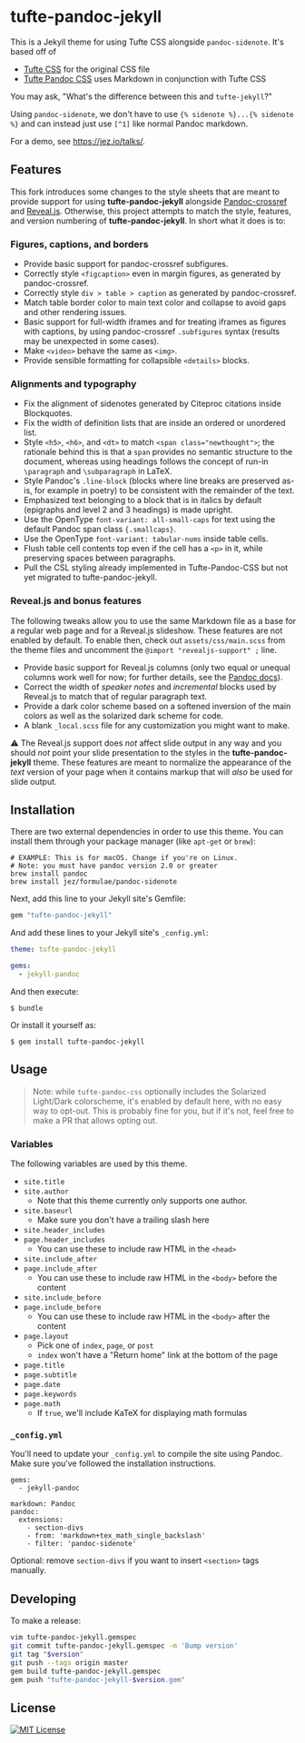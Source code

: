 # tufte-pandoc-jekyll

This is a Jekyll theme for using Tufte CSS alongside `pandoc-sidenote`. It's
based off of

- [Tufte CSS] for the original CSS file
- [Tufte Pandoc CSS] uses Markdown in conjunction with Tufte CSS

[Tufte CSS]: https://edwardtufte.github.io/tufte-css/
[Tufte Pandoc CSS]: https://jez.io/tufte-pandoc-css/

You may ask, "What's the difference between this and `tufte-jekyll`?"

Using `pandoc-sidenote`, we don't have to use `{% sidenote %}...{% sidenote %}`
and can instead just use `[^1]` like normal Pandoc markdown.

For a demo, see <https://jez.io/talks/>.

## Features

This fork introduces some changes to the style sheets that are meant to
provide support for using **tufte-pandoc-jekyll** alongside
[Pandoc-crossref] and [Reveal.js]. Otherwise, this project attempts to
match the style, features, and version numbering of
**tufte-pandoc-jekyll**. In short what it does is to:

[Pandoc-crossref]: https://lierdakil.github.io/pandoc-crossref/

[Reveal.js]: https://revealjs.com

### Figures, captions, and borders ###

- Provide basic support for pandoc-crossref subfigures.
- Correctly style `<figcaption>` even in margin figures, as generated by
  pandoc-crossref.
- Correctly style `div > table > caption` as generated by
  pandoc-crossref.
- Match table border color to main text color and collapse to avoid gaps
  and other rendering issues.
- Basic support for full-width iframes and for treating iframes as
  figures with captions, by using pandoc-crossref `.subfigures` syntax
  (results may be unexpected in some cases).
- Make `<video>` behave the same as `<img>`.
- Provide sensible formatting for collapsible `<details>` blocks.

### Alignments and typography ###

- Fix the alignment of sidenotes generated by Citeproc citations inside
  Blockquotes.
- Fix the width of definition lists that are inside an
  ordered or unordered list.
- Style `<h5>`, `<h6>`, and `<dt>` to match `<span class="newthought">`;
  the rationale behind this is that a `span` provides no semantic
  structure to the document, whereas using headings follows the concept
  of run-in `\paragraph` and `\subparagraph` in LaTeX.
- Style Pandoc's `.line-block` (blocks where line breaks are preserved
  as-is, for example in poetry) to be consistent with the remainder of
  the text.
- Emphasized text belonging to a block that is in italics by default
  (epigraphs and level 2 and 3 headings) is made upright.
- Use the OpenType `font-variant: all-small-caps` for text using
  the default Pandoc span class `{.smallcaps}`.
- Use the OpenType `font-variant: tabular-nums` inside table cells.
- Flush table cell contents top even if the cell has a `<p>` in it,
  while preserving spaces between paragraphs.
- Pull the CSL styling already implemented in Tufte-Pandoc-CSS but not
  yet migrated to tufte-pandoc-jekyll.

### Reveal.js and bonus features ###

The following tweaks allow you to use the same Markdown file as a base
for a regular web page and for a Reveal.js slideshow. These features are
not enabled by default. To enable then, check out `assets/css/main.scss`
from the theme files and uncomment the `@import "revealjs-support" ;`
line.

- Provide basic support for Reveal.js columns (only two equal or unequal
  columns work well for now; for further details, see the
  [Pandoc docs](https://pandoc.org/MANUAL.html#columns)).
- Correct the width of *speaker notes* and *incremental* blocks used by
  Reveal.js to match that of regular paragraph text.
- Provide a dark color scheme based on a softened inversion of the main
  colors as well as the solarized dark scheme for code.
- A blank `_local.scss` file for any customization you might want to
  make.

:warning: The Reveal.js support does *not* affect slide output in any
way and you should *not* point your slide presentation to the styles in
the **tufte-pandoc-jekyll** theme. These features are meant to normalize
the appearance of the *text* version of your page when it contains
markup that will *also* be used for slide output.

## Installation

There are two external dependencies in order to use this theme. You can install
them through your package manager (like `apt-get` or `brew`):

```
# EXAMPLE: This is for macOS. Change if you're on Linux.
# Note: you must have pandoc version 2.0 or greater
brew install pandoc
brew install jez/formulae/pandoc-sidenote
```

Next, add this line to your Jekyll site's Gemfile:

```ruby
gem "tufte-pandoc-jekyll"
```

And add these lines to your Jekyll site's `_config.yml`:

```yaml
theme: tufte-pandoc-jekyll

gems:
  - jekyll-pandoc
```

And then execute:

    $ bundle

Or install it yourself as:

    $ gem install tufte-pandoc-jekyll


## Usage

> Note: while `tufte-pandoc-css` optionally includes the Solarized Light/Dark
> colorscheme, it's enabled by default here, with no easy way to opt-out. This is
> probably fine for you, but if it's not, feel free to make a PR that allows
> opting out.

### Variables

The following variables are used by this theme.

- `site.title`
- `site.author`
  - Note that this theme currently only supports one author.
- `site.baseurl`
  - Make sure you don't have a trailing slash here
- `site.header_includes`
- `page.header_includes`
  - You can use these to include raw HTML in the `<head>`
- `site.include_after`
- `page.include_after`
  - You can use these to include raw HTML in the `<body>` before the content
- `site.include_before`
- `page.include_before`
  - You can use these to include raw HTML in the `<body>` after the content
- `page.layout`
  - Pick one of `index`, `page`, or `post`
  - `index` won't have a "Return home" link at the bottom of the page
- `page.title`
- `page.subtitle`
- `page.date`
- `page.keywords`
- `page.math`
  - If `true`, we'll include KaTeX for displaying math formulas

### `_config.yml`

You'll need to update your `_config.yml` to compile the site using Pandoc. Make
sure you've followed the installation instructions.

```
gems:
  - jekyll-pandoc

markdown: Pandoc
pandoc:
  extensions:
    - section-divs
    - from: 'markdown+tex_math_single_backslash'
    - filter: 'pandoc-sidenote'
```

Optional: remove `section-divs` if you want to insert `<section>` tags manually.

## Developing

To make a release:

```bash
vim tufte-pandoc-jekyll.gemspec
git commit tufte-pandoc-jekyll.gemspec -m 'Bump version'
git tag "$version"
git push --tags origin master
gem build tufte-pandoc-jekyll.gemspec
gem push "tufte-pandoc-jekyll-$version.gem"
```


## License

[![MIT License](https://img.shields.io/badge/license-MIT-blue.svg)](https://jez.io/MIT-LICENSE.txt)
